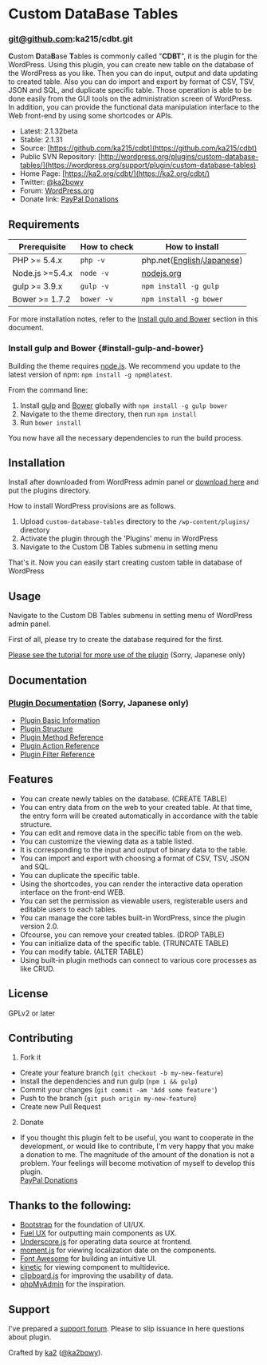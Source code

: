 # Custom DataBase Tables

### git@github.com:ka215/cdbt.git

**C**ustom **D**ata**B**ase **T**ables is commonly called "**CDBT**",  it is the plugin for the WordPress. Using this plugin, you can create new table on the database of the WordPress as you like. Then you can do input, output and data updating to created table. Also you can do import and export by format of CSV, TSV, JSON and SQL, and duplicate specific table. Those operation is able to be done easily from the GUI tools on the administration screen of WordPress. In addition, you can provide the functional data manipulation interface to the Web front-end by using some shortcodes or APIs.

* Latest: 2.1.32beta
* Stable: 2.1.31
* Source: [https://github.com/ka215/cdbt](https://github.com/ka215/cdbt)
* Public SVN Repository: [http://wordpress.org/plugins/custom-database-tables/](https://wordpress.org/support/plugin/custom-database-tables)
* Home Page: [https://ka2.org/cdbt/](https://ka2.org/cdbt/)
* Twitter: [@ka2bowy](https://twitter.com/ka2bowy)
* Forum: [WordPress.org](https://wordpress.org/support/plugin/custom-database-tables)
* Donate link: [PayPal Donations](https://www.paypal.com/cgi-bin/webscr?cmd=_donations&business=2YZY4HWYSWEWG&lc=en_US&currency_code=USD&item_name=)

## Requirements

| Prerequisite    | How to check | How to install
| --------------- | ------------ | ------------- |
| PHP >= 5.4.x    | `php -v`     | php.net([English](http://php.net/manual/en/install.php)/[Japanese](http://php.net/manual/ja/install.php)) |
| Node.js >=5.4.x  | `node -v`    | [nodejs.org](http://nodejs.org/) |
| gulp >= 3.9.x  | `gulp -v`    | `npm install -g gulp` |
| Bower >= 1.7.2 | `bower -v`   | `npm install -g bower` |

For more installation notes, refer to the [Install gulp and Bower](#install-gulp-and-bower) section in this document.

### Install gulp and Bower {#install-gulp-and-bower}

Building the theme requires [node.js](http://nodejs.org/download/). We recommend you update to the latest version of npm: `npm install -g npm@latest`.

From the command line:

1. Install [gulp](http://gulpjs.com) and [Bower](http://bower.io/) globally with `npm install -g gulp bower`
2. Navigate to the theme directory, then run `npm install`
3. Run `bower install`

You now have all the necessary dependencies to run the build process.

## Installation

Install after downloaded from WordPress admin panel or [download here](https://github.com/ka215/cdbt) and put the plugins directory.

How to install WordPress provisions are as follows.

1. Upload `custom-database-tables` directory to the `/wp-content/plugins/` directory
2. Activate the plugin through the 'Plugins' menu in WordPress
3. Navigate to the Custom DB Tables submenu in setting menu

That's it. Now you can easily start creating custom table in database of WordPress

## Usage

Navigate to the Custom DB Tables submenu in setting menu of WordPress admin panel.

First of all, please try to create the database required for the first.

[Please see the tutorial for more use of the plugin](https://ka2.org/cdbt/v2/tutorial/) (Sorry, Japanese only)

## Documentation

### [Plugin Documentation](https://ka2.org/cdbt/v2/) (Sorry, Japanese only)

* [Plugin Basic Information](https://ka2.org/cdbt/v2/basic-info/)
* [Plugin Structure](https://ka2.org/cdbt/v2/structure/)
* [Plugin Method Reference](https://ka2.org/cdbt/v2/methods/)
* [Plugin Action Reference](https://ka2.org/cdbt/v2/action-reference/)
* [Plugin Filter Reference](https://ka2.org/cdbt/v2/filter-reference/)

## Features

* You can create newly tables on the database. (CREATE TABLE)
* You can entry data from on the web to your created table. At that time, the entry form will be created automatically in accordance with the table structure.
* You can edit and remove data in the specific table from on the web.
* You can customize the viewing data as a table listed.
* It is corresponding to the input and output of binary data to the table.
* You can import and export with choosing a format of CSV, TSV, JSON and SQL.
* You can duplicate the specific table.
* Using the shortcodes, you can render the interactive data operation interface on the front-end WEB.
* You can set the permission as viewable users, registerable users and editable users to each tables.
* You can manage the core tables built-in WordPress, since the plugin version 2.0.
* Ofcourse, you can remove your created tables. (DROP TABLE)
* You can initialize data of the specific table. (TRUNCATE TABLE)
* You can modify table. (ALTER TABLE)
* Using built-in plugin methods can connect to various core processes as like CRUD.

## License

GPLv2 or later

## Contributing

1. Fork it
  * Create your feature branch (`git checkout -b my-new-feature`)
  * Install the dependencies and run gulp (`npm i && gulp`)
  * Commit your changes (`git commit -am 'Add some feature'`)
  * Push to the branch (`git push origin my-new-feature`)
  * Create new Pull Request
2. Donate
  * If you thought this plugin felt to be useful, you want to cooperate in the development, or would like to contribute, I'm very happy that you make a donation to me. The magnitude of the amount of the donation is not a problem. Your feelings will become motivation of myself to develop this plugin.<br>[PayPal Donations](https://www.paypal.com/cgi-bin/webscr?cmd=_donations&business=2YZY4HWYSWEWG&lc=en_US&currency_code=USD&item_name=)

## Thanks to the following:

* [Bootstrap](http://getbootstrap.com/) for the foundation of UI/UX.
* [Fuel UX](http://getfuelux.com/) for outputting main components as UX.
* [Underscore.js](http://underscorejs.org/) for operating data source at frontend.
* [moment.js](http://momentjs.com/) for viewing localization date on the components.
* [Font Awesome](http://fortawesome.github.io/Font-Awesome/) for building an intuitive UI.
* [kinetic](https://github.com/davetayls/jquery.kinetic) for viewing component to multidevice.
* [clipboard.js](https://github.com/zenorocha/clipboard.js) for improving the usability of data.
* [phpMyAdmin](http://www.phpmyadmin.net/) for the inspiration.

## Support

I've prepared a [support forum](https://wordpress.org/support/plugin/custom-database-tables). 
Please to slip issuance in here questions about plugin.

Crafted by [ka2](https://ka2.org/) ([@ka2bowy](https://twitter.com/ka2bowy)).
